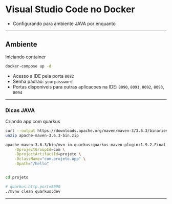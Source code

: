 # Visual Studio Code no Docker

- Configurando para ambiente JAVA por enquanto

---

## Ambiente

Iniciando container
```sh
docker-compose up -d
```

- Acesso a IDE pela porta `8082`
- Senha padrao: `yourpassword`
- Portas disponiveis para outras aplicacoes na IDE: `8090`, `8091`, `8092`, `8093`, `8094`

---

### Dicas JAVA

Criando app com quarkus
```sh
curl --output https://downloads.apache.org/maven/maven-3/3.6.3/binaries/apache-maven-3.6.3-bin.zip
unzip apache-maven-3.6.3-bin.zip

apache-maven-3.6.3/bin/mvn io.quarkus:quarkus-maven-plugin:1.9.2.Final:create \
    -DprojectGroupId=com \
    -DprojectArtifactId=projeto \
    -DclassName="com.projeto.App" \
    -Dpath="/hello"


cd projeto

# quarkus.http.port=8090
./mvnw clean quarkus:dev
```

---
